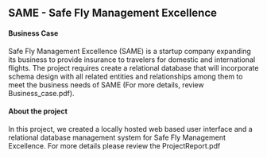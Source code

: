 ## SAME - Safe Fly Management Excellence


#### Business Case

Safe Fly Management Excellence (SAME) is a startup company expanding its business to provide insurance to travelers for domestic and international flights.  The project requires create a relational database that will incorporate schema design with all related entities and relationships among them to meet the business needs of SAME (For more details, review Business_case.pdf).


#### About the project

In this project, we created a locally hosted web based user interface and a relational database management system for Safe Fly Management Excellence. For more details please review the ProjectReport.pdf
